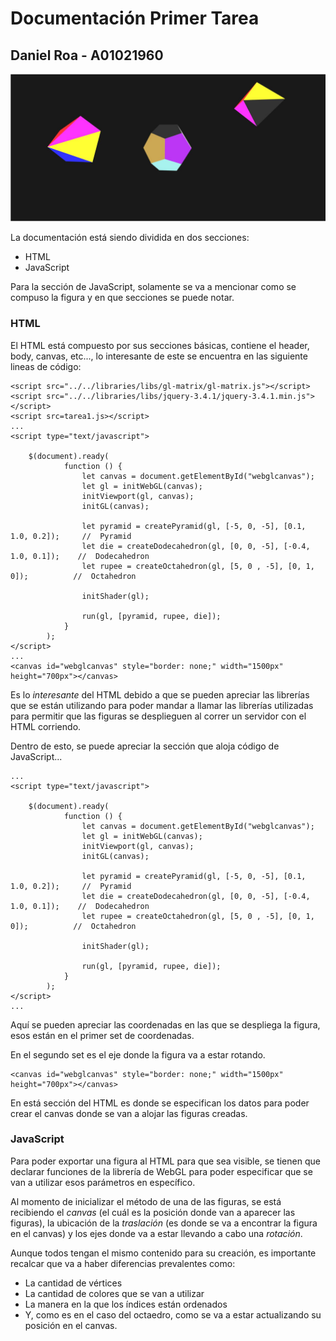 # Documentación Primer Tarea
## Daniel Roa  -   A01021960

![Imagen demostrando su funcionamiento](imgs/figuras.jpg)

La documentación está siendo dividida en dos secciones:

* HTML
* JavaScript

Para la sección de JavaScript, solamente se va a mencionar como se compuso la figura y en que secciones se puede notar.

### HTML
El HTML está compuesto por sus secciones básicas, contiene el header, body, canvas, etc..., lo interesante de este se encuentra en las siguiente lineas de código:

    <script src="../../libraries/libs/gl-matrix/gl-matrix.js"></script>
    <script src="../../libraries/libs/jquery-3.4.1/jquery-3.4.1.min.js"></script>
    <script src=tarea1.js></script>
    ...
    <script type="text/javascript">

        $(document).ready(
                function () {
                    let canvas = document.getElementById("webglcanvas");
                    let gl = initWebGL(canvas);
                    initViewport(gl, canvas);
                    initGL(canvas);

                    let pyramid = createPyramid(gl, [-5, 0, -5], [0.1, 1.0, 0.2]);     //  Pyramid
                    let die = createDodecahedron(gl, [0, 0, -5], [-0.4, 1.0, 0.1]);    //  Dodecahedron
                    let rupee = createOctahedron(gl, [5, 0 , -5], [0, 1, 0]);          //  Octahedron

                    initShader(gl);

                    run(gl, [pyramid, rupee, die]);
                }
            );
    </script>
    ...
    <canvas id="webglcanvas" style="border: none;" width="1500px" height="700px"></canvas>

Es lo _interesante_ del HTML debido a que se pueden apreciar las librerías que se están utilizando para poder mandar a llamar las librerías utilizadas para permitir que las figuras se desplieguen al correr un servidor con el HTML corriendo.

Dentro de esto, se puede apreciar la sección que aloja código de JavaScript...
    
    ...
    <script type="text/javascript">

        $(document).ready(
                function () {
                    let canvas = document.getElementById("webglcanvas");
                    let gl = initWebGL(canvas);
                    initViewport(gl, canvas);
                    initGL(canvas);

                    let pyramid = createPyramid(gl, [-5, 0, -5], [0.1, 1.0, 0.2]);     //  Pyramid
                    let die = createDodecahedron(gl, [0, 0, -5], [-0.4, 1.0, 0.1]);    //  Dodecahedron
                    let rupee = createOctahedron(gl, [5, 0 , -5], [0, 1, 0]);          //  Octahedron

                    initShader(gl);

                    run(gl, [pyramid, rupee, die]);
                }
            );
    </script>
    ...

Aquí se pueden apreciar las coordenadas en las que se despliega la figura, esos están en el primer set de coordenadas. 

En el segundo set es el eje donde la figura va a estar rotando.

    <canvas id="webglcanvas" style="border: none;" width="1500px" height="700px"></canvas>

En está sección del HTML es donde se especifican los datos para poder crear el canvas donde se van a alojar las figuras creadas.

### JavaScript
Para poder exportar una figura al HTML para que sea visible, se tienen que declarar funciones de la librería de WebGL para poder especificar que se van a utilizar esos parámetros en específico.

Al momento de inicializar el método de una de las figuras, se está recibiendo el _canvas_ (el cuál es la posición donde van a aparecer las figuras), la ubicación de la _traslación_ (es donde se va a encontrar la figura en el canvas) y los ejes donde va a estar llevando a cabo una _rotación_.

Aunque todos tengan el mismo contenido para su creación, es importante recalcar que va a haber diferencias prevalentes como:

* La cantidad de vértices
* La cantidad de colores que se van a utilizar
* La manera en la que los índices están ordenados
* Y, como es en el caso del octaedro, como se va a estar actualizando su posición en el canvas.
